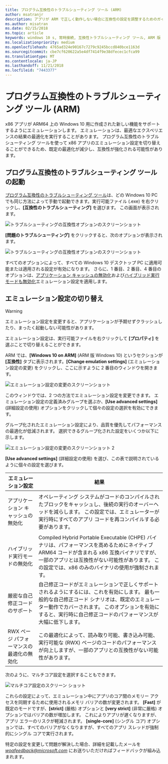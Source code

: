 ```yaml
---
title: プログラム互換性のトラブルシューティング ツール (ARM)
author: msatranjr
description: アプリが ARM で正しく動作しない場合に互換性の設定を調整するためのガイダンス
ms.author: misatran
ms.date: 02/15/2018
ms.topic: article
keywords: windows 10 s, 常時接続, 互換性トラブルシューティング ツール, ARM 版 Windows
ms.localizationpriority: medium
ms.openlocfilehash: 4765ad324e90167c7279c9245bccd840bce1163d
ms.sourcegitcommit: cbe7cf620622a5e4df7414f9e38dfecec1cfca99
ms.translationtype: MT
ms.contentlocale: ja-JP
ms.lasthandoff: 11/21/2018
ms.locfileid: "7443377"
---
```

# <a name="program-compatibility-troubleshooter-on-arm"></a>プログラム互換性のトラブルシューティング ツール (ARM)
x86 アプリが ARM64 上の Windows 10 用に作成された新しい機能をサポートするようにエミュレーションします。 エミュレーションは、最適なエクスペリエンスの結果の最適化を実行することがあります。 プログラム互換性のトラブルシューティング ツールを使って x86 アプリのエミュレーション設定を切り替えることができるため、既定の最適化が減少し、互換性が強化される可能性があります。

## <a name="start-the-program-compatibility-troubleshooter"></a>プログラム互換性のトラブルシューティング ツールの起動
[プログラム互換性のトラブルシューティング ツール](https://support.microsoft.com/en-us/help/15078/windows-make-older-programs-compatible)は、どの Windows 10 PC でも同じ方法によって手動で起動できます。実行可能ファイル (.exe) を右クリックし、**[互換性のトラブルシューティング]** を選びます。 この画面が表示されます。

![トラブルシューティングの互換性オプションのスクリーンショット](images/arm/Capture4.png)

**[問題のトラブルシューティング]** をクリックすると、次のオプションが表示されます。

![トラブルシューティングの互換性オプションのスクリーンショット](images/arm/Capture5.png)

すべてのオプションによって、すべての Windows 10 デスクトップ PC に適用可能または適用される設定が有効になります。 さらに、1 番目、2 番目、4 番目のオプションは、[アプリケーション キャッシュの無効化](#disable-app-cache)および[ハイブリッド実行モードも無効化](#disable-hybrid-exec-mode)エミュレーション設定を適用します。

## <a name="toggling-emulation-settings"></a>エミュレーション設定の切り替え
> [!WARNING]
> エミュレーション設定を変更すると、アプリケーションが予期せずクラッシュしたり、まったく起動しない可能性があります。

エミュレーション設定は、実行可能ファイルを右クリックして **[プロパティ]** を選ぶことで切り替えることができます。

ARM では、**[Windows 10 on ARM]** (ARM 版 Windows 10) というセクションが **[互換性]** タブに表示されます。**[Change emulation settings]** (エミュレーション設定の変更) をクリックし、ここに示すように 2 番目のウィンドウを開きます。

![エミュレーション設定の変更のスクリーンショット](images/arm/Capture.png)

このウィンドウでは、2 つの方法でエミュレーション設定を変更できます。 エミュレーション設定の定義済みグループを選ぶか、**[Use advanced settings]** (詳細設定の使用) オプションをクリックして個々の設定の選択を有効にできます。

グループ化されたエミュレーション設定により、品質を優先してパフォーマンスの最適化が低減されます。 選択できるグループ化された設定をいくつか以下に示します。

![エミュレーション設定の変更のスクリーンショット 2](images/arm/Capture2.png)

**[Use advanced settings]** (詳細設定の使用) を選び、この表で説明されているように個々の設定を選びます。

| エミュレーション設定 | 結果 |
| ----------------- | ----------- |
| <p id="disable-app-cache">アプリケーション キャッシュの無効化</p> | オペレーティング システムがコードのコンパイルされたブロックをキャッシュし、後続の実行のオーバーヘッドを減らします。 この設定では、エミュレーターが実行時にすべてのアプリ コードを再コンパイルする必要があります。 |
| <p id="disable-hybrid-exec-mode">ハイブリッド実行モードの無効化</p> | Compiled Hybrid Portable Executable (CHPE) バイナリは、パフォーマンスを高めるためにネイティブ ARM64 コードが含まれる x86 互換バイナリですが、一部のアプリとは互換性がない可能性があります。 この設定では、x86 のみのバイナリの使用が強制されます。 |
| 厳密な自己修正コードのサポート | 自己修正コードがエミュレーションで正しくサポートされるようにするには、これを有効にします。 最も一般的な自己修正コード シナリオは、既定のエミュレーター動作でカバーされます。 このオプションを有効にすると、実行時に自己修正コードのパフォーマンスが大幅に低下します。 |
| RWX ページ パフォーマンスの最適化の無効化 | この最適化によって、読み取り可能、書き込み可能、実行可能な (RWX) ページのコードのパフォーマンスが向上しますが、一部のアプリとの互換性がない可能性があります。 |

次のように、マルチコア設定を選択することもできます。

![マルチコア設定のスクリーン ショット](images/arm/Capture3.png)

これらの設定によって、エミュレーション中にアプリのコア間のメモリー アクセスを同期するために使用されるメモリ バリアの数が変更されます。 **[Fast]** が既定のモードですが、**[strict]** (厳格) オプションと **[very strict]** (非常に厳格) オプションではバリアの数が増加します。 これによりアプリが遅くなりますが、アプリ エラーのリスクが軽減されます。 **[single-core]** (シングル コア) オプションでは、すべてのバリアがなくなりますが、すべてのアプリ スレッドが強制的にシングル コアで実行されます。

特定の設定を変更して問題が解決した場合、詳細を記載したメールを *woafeedback@microsoft.com* にお送りいただければフィードバックが組み込まれます。